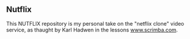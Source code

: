 ## Nutflix

This NUTFLIX repository is my personal take on the "netflix clone" video service, as thaught by Karl Hadwen in the lessons www.scrimba.com.  

